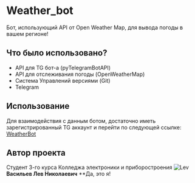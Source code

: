 # Weather_bot
Бот, использующий API от Open Weather Map, для вывода погоды в вашем регионе!
## Что было использовано?
- API для TG бот-а (pyTelegramBotAPI)
- API для отслеживания погоды (OpenWeatherMap)
- Система Управлений версиями (Git)
- Telegram

## Использование

Для взаимодействия с  данным ботом, достаточно иметь зарегистрированный TG аккаунт и перейти
по следующей ссылке: [WeatherBot](https://t.me/WeatherBoss_bot)

## Автор проекта
Студент 3-го курса Колледжа электроники и приборостроения 
![Lev](https://sun9-19.userapi.com/impg/tI207Pcfqw-PCpk818VziRzZYLs4fVXMOVKrpw/hziuV0EDIDM.jpg?size=960x1280&quality=95&sign=4bb305229fdd2e59e6e9ae306b0d6f9b&type=album)
**Васильев Лев Николаевич**
**Да, это я!
